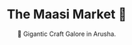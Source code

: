 ---
layout: destination
category: daytrip
permalink: /:categories/:title/
title: The Maasi Market 🤑 
subtitle:  🎨 Gigantic Craft Galore in Arusha.
sys:
  icon: 🎨 🤑 🖌️
  circuit: Northen Circuit
  review: "👍 Best Place to find tourist stuffs  "
  price: 25
  best_time: 👍🏻 all year round
  accommodation:
    five_star: "N/A"
    mid_star: "N/A" 
    camp: "N/A"
  image:
    alt: The Maasi Market 🎨
    url: "./img/uploads/crafts-at-maasai-market-kibokoland-adventures.jpg"

image_corousel:
  - image: "./img/uploads/maasai-market-kibokoland-adventures.jpg"
  - image: "./img/uploads/women-in-maasai-market-kibokoland-adventure.jpg"
  - image: "./img/uploads/arusha-touris-attractions-maasai-market-kibokoland.jpg"
  - image: "./img/uploads/crafts-at-maasai-market-kibokoland-adventures.jpg"

overview:


  intro:
    - paragraph: "The Market is a safe place to wander. There are many, many vendors. The bead work items'Maasai specialty', are quite worthwhile to check out. There is an extensive range of crafts goods to review."

    - paragraph: "The place is active and full of gift shops that sell cultural objects such as crafts, cultural clothes (fabrics) from different cultures, carvings, beads and paintings."

  tour_details:
    when: Sunday to Saturday 8am to 6pm in the evening.
    duration: 2-3 Hours
    language: "English"
    price_includes: includes guided visit and transport.
    transport: Mini Van.


  setting:
    activities: " 🚶🏽‍♂️walking around with guide,  🛒shopping, 🤳 lots of selfies"
    hashtags: >
      "Beautiful bead work #️⃣  lots of wood carvings and paintings cultural #️⃣  clothes (fabrics) from different cultures #️⃣  Gift Shops"

  included:
    - item: Private transport


  excluded:
    - item: Personal items.



  remarks:
    - note: This tour involves some walking so wear comfortable shoes.
    - note: This is not a wheelchair accessible tour.


experience:
  what_to_see:
    - paragraph: "<b>Fabrics</b> the fabrics are well colorfuly painted, drawn wild African creatures mostly found in most safari prolific national parks. The place is in deed a gigantic craft galore in Arusha, a cultural blend of different Tanzanian societies with their diversities intact."

    - paragraph: "<b>Cultural sandals</b>These are leathered type of simple sandals supplied with beads decorated around them. Designed & crafted by the maasai to cruise miles of land with cattles to feed  and protect from wild animals. When you try them on, they always tend to grant you an appeal of their own; That of a maassai warrior."


    - paragraph: "<b>Bead Works</b> These are  creative works done by most women in Maasai market... yes! you heard it right, Tanzania women are taking the initiatives to exploit the same opportunities men do . You will see their handywork in sandals, handbags, maasai fabrics, necklaces, earings, bracelets, cups, and photo frames"


    - paragraph: "<b>Coconut wood carvings</b> Passionately having coconut shells that are well scrubbed and cut to be designed into different shapes like earings and necklaces."

    - paragraph: "<b>Batik wall hangings</b> These are made of fabrics dyed in different colors to giving the artistic feel that draws attention to its colorfulness."


    - paragraph: <b>Kikois</b> Small-size rectangular wrap-type of clothing that women dress in. Kikoi (or Kikoy) comes from the Swahili word for ‘wrap’ or ‘something to wrap around you’. Used as a "sarong", skirt, baby sling, scarf, shawl, head wrap, dress, and so much more. It’s a useful item that once you own you’ll wonder how you ever lived without.

expect:
  video: 
    url: <iframe width="560" height="315" src="https://www.youtube.com/embed/Hh28cMMFbR8" frameborder="0" allow="accelerometer; autoplay; encrypted-media; gyroscope; picture-in-picture" allowfullscreen></iframe>

itinerary:
  - paragraph: "We will pick you up at your hotel and drive to the clock tower, a famous monument of the city, then from there we will head south. The Maasai Market is just two minutes drive away"

  - paragraph: "Once you get there you will be greeted with a welcoming sight of colourful crafts just there for you to shop and own. Its like shopping for quality industrial made crafts, only that these are hand-made."

  - paragraph: "Now that the van is full of shopped items, we will  safely drive you back to your hotel, and let you spend time with your newly shopped possesions"

remarks:
  - paragraph: This can be encouporated in other packeges too, please create your bucket list and send it to us to we can create you a quote!



---